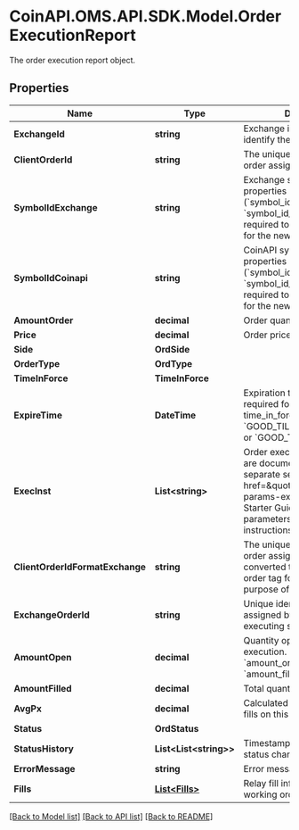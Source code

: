 # CoinAPI.OMS.API.SDK.Model.OrderExecutionReport
The order execution report object.

## Properties

Name | Type | Description | Notes
------------ | ------------- | ------------- | -------------
**ExchangeId** | **string** | Exchange identifier used to identify the routing destination. | 
**ClientOrderId** | **string** | The unique identifier of the order assigned by the client. | 
**SymbolIdExchange** | **string** | Exchange symbol. One of the properties (&#x60;symbol_id_exchange&#x60;, &#x60;symbol_id_coinapi&#x60;) is required to identify the market for the new order. | [optional] 
**SymbolIdCoinapi** | **string** | CoinAPI symbol. One of the properties (&#x60;symbol_id_exchange&#x60;, &#x60;symbol_id_coinapi&#x60;) is required to identify the market for the new order. | [optional] 
**AmountOrder** | **decimal** | Order quantity. | 
**Price** | **decimal** | Order price. | 
**Side** | **OrdSide** |  | 
**OrderType** | **OrdType** |  | 
**TimeInForce** | **TimeInForce** |  | 
**ExpireTime** | **DateTime** | Expiration time. Conditionaly required for orders with time_in_force &#x3D; &#x60;GOOD_TILL_TIME_EXCHANGE&#x60; or &#x60;GOOD_TILL_TIME_OEML&#x60;. | [optional] 
**ExecInst** | **List&lt;string&gt;** | Order execution instructions are documented in the separate section: &lt;a href&#x3D;\&quot;#ems-order-params-exec\&quot;&gt;EMS / Starter Guide / Order parameters / Execution instructions&lt;/a&gt;  | [optional] 
**ClientOrderIdFormatExchange** | **string** | The unique identifier of the order assigned by the client converted to the exchange order tag format for the purpose of tracking it. | 
**ExchangeOrderId** | **string** | Unique identifier of the order assigned by the exchange or executing system. | [optional] 
**AmountOpen** | **decimal** | Quantity open for further execution. &#x60;amount_open&#x60; &#x3D; &#x60;amount_order&#x60; - &#x60;amount_filled&#x60; | 
**AmountFilled** | **decimal** | Total quantity filled. | 
**AvgPx** | **decimal** | Calculated average price of all fills on this order. | [optional] 
**Status** | **OrdStatus** |  | 
**StatusHistory** | **List&lt;List&lt;string&gt;&gt;** | Timestamped history of order status changes. | [optional] 
**ErrorMessage** | **string** | Error message. | [optional] 
**Fills** | [**List&lt;Fills&gt;**](Fills.md) | Relay fill information on working orders. | [optional] 

[[Back to Model list]](../README.md#documentation-for-models) [[Back to API list]](../README.md#documentation-for-api-endpoints) [[Back to README]](../README.md)

